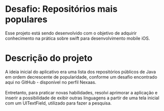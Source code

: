 # Desafio: Repositórios mais populares
Esse projeto está sendo desenvolvido com o objetivo de adquirir conhecimento na prática sobre swift para desenvolvimento mobile iOS. <br>

# Descrição do projeto
A ideia inicial do aplicativo era uma lista dos repositórios públicos de Java em ordem decrescente de popularidade, conforme um desafio encontrado aqui no GitHub - disponível no perfil Nexaas. <br> <br>
Entretanto, para praticar novas habilidades, resolvi aprimorar a aplicação e inserir a possibilidade de exibir outras linguagens a partir de uma tela inicial com um UITextField, utilizado para fazer a pesquisa.
